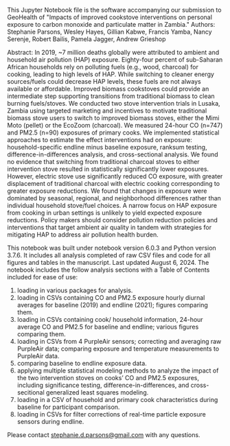 This Jupyter Notebook file is the software accompanying our submission to GeoHealth of "Impacts of improved cookstove interventions on personal exposure to carbon monoxide and particulate matter in Zambia."
Authors: Stephanie Parsons, Wesley Hayes, Gillian Kabwe, Francis Yamba, Nancy Serenje, Robert Bailis, Pamela Jagger, Andrew Grieshop

Abstract:
In 2019, ~7 million deaths globally were attributed to ambient and household air pollution (HAP) exposure. Eighty-four percent of sub-Saharan African households rely on polluting fuels (e.g., wood, charcoal) for cooking, leading to high levels of HAP. While switching to cleaner energy sources/fuels could decrease HAP levels, these fuels are not always available or affordable. Improved biomass cookstoves could provide an intermediate step supporting transitions from traditional biomass to clean burning fuels/stoves. We conducted two stove intervention trials in Lusaka, Zambia using targeted marketing and incentives to motivate traditional biomass stove users to switch to improved biomass stoves, either the Mimi Moto (pellet) or the EcoZoom (charcoal). We measured 24-hour CO (n=747) and PM2.5 (n=90) exposures of primary cooks. We implemented statistical approaches to estimate the effect interventions had on exposure: household-specific endline minus baseline exposure, ranksum testing, difference-in-differences analysis, and cross-sectional analysis. We found no evidence that switching from traditional charcoal stoves to either intervention stove resulted in statistically significantly lower exposures. However, electric stove use significantly reduced CO exposure, with greater displacement of traditional charcoal with electric cooking corresponding to greater exposure reductions. We found that changes in exposure were dominated by seasonal, regional, and neighborhood differences rather than individual household stove/fuel choices. A narrow focus on HAP exposure from cooking in urban settings is unlikely to yield expected exposure reductions. Policy makers should consider pollution reduction policies and interventions that target ambient air quality in tandem with strategies for mitigating HAP to address air pollution health burden.

This notebook was built under notebook version 6.0.3 and Python version 3.7.6. It includes all analysis completed of raw CSV files and code for all figures and tables in the manuscript. Last updated August 6, 2024.
The notebook includes the follow analysis sections with a Table of Contents included for ease of use:
1. loading in various packages for analysis.
2. loading in CSVs containing CO and PM2.5 exposure hourly diurnal averages for baseline (2019) and endline (2021); figures comparing them.
3. loading in CSVs containing cook/ household information, 24-hour average CO and PM2.5 for baseline and endline; various figures comparing them.
4. loading in CSVs from 4 PurpleAir sensors; correcting and averaging raw PurpleAir data; comparing exposure and temperature measurements to PurpleAir data.
5. comparing baseline to endline exposure data.
6. applying multiple statistical modeling methods to analyze the impact of the two intervention stoves on cooks’ CO and PM2.5 exposures, including significance testing,
   difference-in-differences, and cross-secitional generalized least squares modeling.
7. loading in a CSV of household and primary cook characteristics during baseline for participant comparison.
8. loading in CSVs for filter corrections of real-time particle exposure sensors during endline.


Please contact stephanie.d.parsons@gmail.com with any questions.
